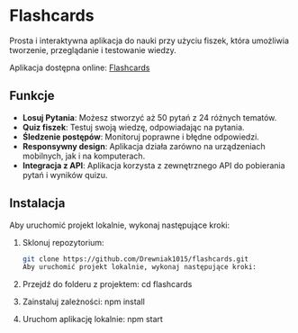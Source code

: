 # Flashcards

Prosta i interaktywna aplikacja do nauki przy użyciu fiszek, która umożliwia tworzenie, przeglądanie i testowanie wiedzy.

Aplikacja dostępna online: [Flashcards](https://drewniak1015.github.io/FlashCards/)

## Funkcje

- **Losuj Pytania**: Możesz stworzyć aż 50 pytań z 24 różnych tematów.
- **Quiz fiszek**: Testuj swoją wiedzę, odpowiadając na pytania.
- **Śledzenie postępów**: Monitoruj poprawne i błędne odpowiedzi.
- **Responsywny design**: Aplikacja działa zarówno na urządzeniach mobilnych, jak i na komputerach.
- **Integracja z API**: Aplikacja korzysta z zewnętrznego API do pobierania pytań i wyników quizu.

## Instalacja

Aby uruchomić projekt lokalnie, wykonaj następujące kroki:

1. Sklonuj repozytorium:
   ```bash
   git clone https://github.com/Drewniak1015/flashcards.git
   Aby uruchomić projekt lokalnie, wykonaj następujące kroki:

2. Przejdź do folderu z projektem:
   cd flashcards

3. Zainstaluj zależności:
   npm install

4. Uruchom aplikację lokalnie:
   npm start
